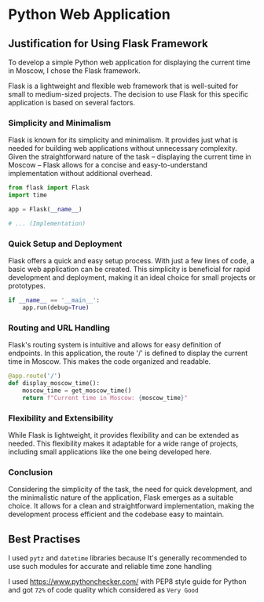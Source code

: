 # Python Web Application

## Justification for Using Flask Framework

To develop a simple Python web application for displaying
the current time in Moscow, I chose the Flask framework.

Flask is a lightweight and flexible web framework that
is well-suited for small to medium-sized projects. The decision
to use Flask for this specific application is based on several factors.

### Simplicity and Minimalism

Flask is known for its simplicity and minimalism.
It provides just what is needed for building web applications
without unnecessary complexity. Given the straightforward nature of
the task – displaying the current time in Moscow – Flask allows
for a concise and easy-to-understand implementation without
additional overhead.

```python
from flask import Flask
import time

app = Flask(__name__)

# ... (Implementation)
```

### Quick Setup and Deployment

Flask offers a quick and easy setup process.
With just a few lines of code, a basic web application can be created.
This simplicity is beneficial for rapid development and deployment,
making it an ideal choice for small projects or prototypes.

```python
if __name__ == '__main__':
    app.run(debug=True)
```

### Routing and URL Handling

Flask's routing system is intuitive and allows for easy definition
of endpoints. In this application, the route '/' is defined to display
the current time in Moscow. This makes the code organized and readable.

```python
@app.route('/')
def display_moscow_time():
    moscow_time = get_moscow_time()
    return f"Current time in Moscow: {moscow_time}"
```

### Flexibility and Extensibility

While Flask is lightweight, it provides flexibility and can be extended
as needed. This flexibility makes it adaptable for a wide range of
projects, including small applications like the one being developed here.

### Conclusion

Considering the simplicity of the task, the need for quick development,
and the minimalistic nature of the application, Flask emerges as a
suitable choice. It allows for a clean and straightforward
implementation, making the development process efficient and the
codebase easy to maintain.

## Best Practises

I used `pytz` and `datetime` libraries because It's generally
recommended to use such modules for accurate
and reliable time zone handling

I used <https://www.pythonchecker.com/> with PEP8 style guide for Python
and got `72%` of code quality which considered as `Very Good`
